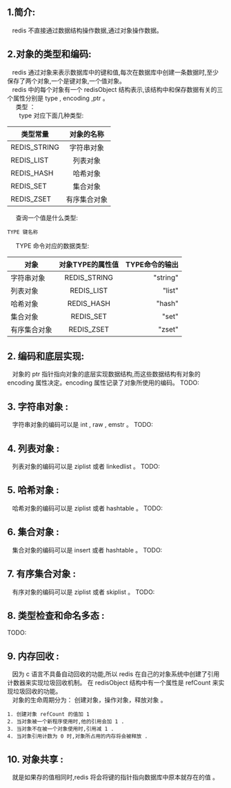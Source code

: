 ## 1.简介:
&nbsp;&nbsp; redis 不直接通过数据结构操作数据,通过对象操作数据。
## 2.对象的类型和编码:    
&nbsp;&nbsp; redis 通过对象来表示数据库中的键和值,每次在数据库中创建一条数据时,至少保存了两个对象,一个是键对象,一个值对象。   
&nbsp;&nbsp; redis 中的每个对象有一个 redisObject 结构表示,该结构中和保存数据有关的三个属性分别是 type , encoding ,ptr 。   
&nbsp;&nbsp;&nbsp;&nbsp;  类型 ：  
&nbsp;&nbsp;&nbsp;&nbsp;&nbsp;&nbsp; type 对应下面几种类型:   


类型常量|对象的名称
--|:--:
REDIS_STRING|字符串对象
REDIS_LIST|列表对象
REDIS_HASH|哈希对象
REDIS_SET|集合对象
REDIS_ZSET|有序集合对象


&nbsp;&nbsp;&nbsp;&nbsp;  查询一个值是什么类型:     
```
TYPE 键名称
```
&nbsp;&nbsp;&nbsp;&nbsp;  TYPE 命令对应的数据类型:    


对象|对象TYPE的属性值|TYPE命令的输出
--|:--:|--:
字符串对象 | REDIS_STRING | "string"
列表对象   | REDIS_LIST   | "list"
哈希对象   | REDIS_HASH   | "hash"
集合对象   | REDIS_SET    |  "set"
有序集合对象| REDIS_ZSET  |  "zset"


## 2. 编码和底层实现:   
&nbsp;&nbsp; 对象的 ptr 指针指向对象的底层实现数据结构,而这些数据结构有对象的 encoding 属性决定。encoding 属性记录了对象所使用的编码。
TODO:


## 3. 字符串对象 :  
&nbsp;&nbsp; 字符串对象的编码可以是 int , raw , emstr 。
TODO:

## 4. 列表对象 :  
&nbsp;&nbsp;  列表对象的编码可以是 ziplist 或者 linkedlist 。
TODO:

## 5.  哈希对象 :  
&nbsp;&nbsp;  哈希对象的编码可以是 ziplist 或者 hashtable 。
TODO:

## 6.  集合对象 :  
&nbsp;&nbsp;  集合对象的编码可以是 insert 或者 hashtable 。
TODO:

## 7.  有序集合对象 :  
&nbsp;&nbsp;  有序对象的编码可以是 ziplist  或者 skiplist 。
TODO:

## 8.  类型检查和命名多态 :  
TODO:

## 9.  内存回收 :
&nbsp;&nbsp;  因为 c 语言不具备自动回收的功能,所以 redis 在自己的对象系统中创建了引用计数器来实现垃圾回收机制。 在 redisObject 结构中有一个属性是 refCount 来实现垃圾回收的功能。   
&nbsp;&nbsp;  对象的生命周期分为： 创建对象，操作对象，释放对象 。

```
1. 创建对象 refCount 的值加 1 
2. 当对象被一个新程序使用时,他的引用会加 1 .
3. 当对象不在被一个对象使用时,引用减 1 .
4. 当对象引用计数为 0 时,对象所占用的内存将会被释放 .

```
## 10.  对象共享 :
&nbsp;&nbsp;  就是如果存的值相同时,redis 将会将键的指针指向数据库中原本就存在的值 。



